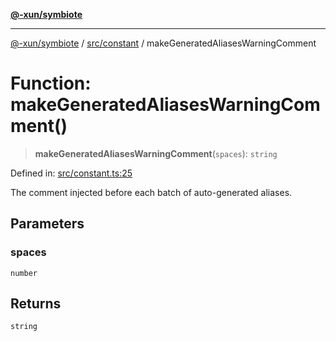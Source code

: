 [**@-xun/symbiote**](../../../README.md)

***

[@-xun/symbiote](../../../README.md) / [src/constant](../README.md) / makeGeneratedAliasesWarningComment

# Function: makeGeneratedAliasesWarningComment()

> **makeGeneratedAliasesWarningComment**(`spaces`): `string`

Defined in: [src/constant.ts:25](https://github.com/Xunnamius/symbiote/blob/901f1662c62c89e7826ae22e0dbc393e9af16ca8/src/constant.ts#L25)

The comment injected before each batch of auto-generated aliases.

## Parameters

### spaces

`number`

## Returns

`string`
